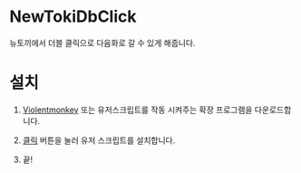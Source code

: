 # NewTokiDbClick

뉴토끼에서 더블 클릭으로 다음화로 갈 수 있게 해줍니다.

# 설치

1. [Violentmonkey](https://violentmonkey.github.io/get-it/) 또는 유저스크립트를 작동 시켜주는 확장 프로그램을 다운로드합니다.

2. [클릭](https://raw.githubusercontent.com/green1052/NewTokiDbClick/main/NewTokiDbClick.user.js) 버튼을 눌러 유저 스크립트를 설치합니다.

3. 끝!
